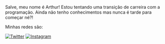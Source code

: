 Salve, meu nome é Arthur! Estou tentando uma transição de carreira com a programação. Ainda não tenho conhecimentos mas nunca é tarde para começar né?!

Minhas redes são: 

[![Twitter](https://img.shields.io/badge/Twitter-000?style=for-the-badge&logo=twitter)](https://twitter.com/Linss_Arthurr)
[![Instagram](https://img.shields.io/badge/Instagram-000?style=for-the-badge&logo=instagram)](https://www.instagram.com/arthur.cavalcante__/)